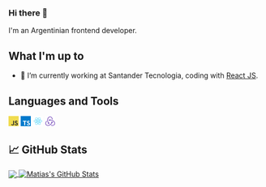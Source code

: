 ### Hi there 👋

I'm an Argentinian frontend developer.


## What I'm up to

- 🌱 I’m currently working at Santander Tecnologia, coding with [React JS](https://reactjs.org).

## Languages and Tools
<code><img height="20" src="https://raw.githubusercontent.com/github/explore/80688e429a7d4ef2fca1e82350fe8e3517d3494d/topics/javascript/javascript.png"></code>
<code><img height="20" src="https://raw.githubusercontent.com/github/explore/80688e429a7d4ef2fca1e82350fe8e3517d3494d/topics/typescript/typescript.png"></code>
<code><img height="20" src="https://raw.githubusercontent.com/github/explore/80688e429a7d4ef2fca1e82350fe8e3517d3494d/topics/react/react.png"></code>
<code><img height="20" src="https://raw.githubusercontent.com/github/explore/80688e429a7d4ef2fca1e82350fe8e3517d3494d/topics/redux/redux.png"></code>

## &#x1f4c8; GitHub Stats

<a href="https://github.com/matiashamie/matiashamie">
  <img align="center" src="https://github-readme-stats.vercel.app/api/top-langs/?username=matiashamie&hide=java,html,tex&title_color=70a5fd&text_color=fff&icon_color=bf91f3&bg_color=1a1b27&langs_count=3" />
</a>
<a href="https://github.com/matiashamie/matiashamie">
  <img align="center" src="https://github-readme-stats.vercel.app/api?username=matiashamie&show_icons=true&line_height=27&count_private=true&title_color=70a5fd&text_color=fff&icon_color=bf91f3&bg_color=1a1b27&theme=tokyonight" alt="Matias's GitHub Stats" />
</a>


[1.1]: http://i.imgur.com/0o48UoR.png (github icon with padding)

<!-- icons without padding -->

[1.2]: http://i.imgur.com/9I6NRUm.png (github icon without padding)
[2.2]: https://raw.githubusercontent.com/matiashamie/matiashamie/master/linkedin-3-16.png (LinkedIn icon without padding)


<!-- links to your social media accounts -->

[1]: https://github.com/matiashamie
[2]: https://www.linkedin.com/in/mhamie



<!-- Resources -->
<!-- Icons: https://simpleicons.org/ -->
<!-- GitHub Stats: https://github.com/anuraghazra/github-readme-stats -->
<!-- Emojis: https://emojipedia.org/emoji/ -->
<!-- HTML Emojis: https://www.fileformat.info/index.htm -->
<!-- Shields: https://shields.io/ -->
<!-- Awesome GitHub Profile README: https://github.com/abhisheknaiidu/awesome-github-profile-readme -->
